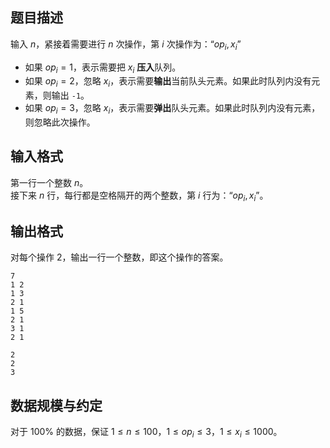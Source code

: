 ## 题目描述

输入 $n$，紧接着需要进行 $n$ 次操作，第 $i$ 次操作为：“$op_i, x_i$”

- 如果 $op_i = 1$，表示需要把 $x_i$ **压入**队列。
- 如果 $op_i = 2$，忽略 $x_i$，表示需要**输出**当前队头元素。如果此时队列内没有元素，则输出 `-1`。
- 如果 $op_i = 3$，忽略 $x_i$，表示需要**弹出**队头元素。如果此时队列内没有元素，则忽略此次操作。

## 输入格式

第一行一个整数 $n$。  
接下来 $n$ 行，每行都是空格隔开的两个整数，第 $i$ 行为：“$op_i, x_i$”。

## 输出格式

对每个操作 $2$，输出一行一个整数，即这个操作的答案。

```input1
7
1 2
1 3
2 1
1 5
2 1
3 1
2 1
```

```output1
2
2
3
```

## 数据规模与约定

对于 $100\%$ 的数据，保证 $1\le n \le 100$，$1\le op_i \le 3$，$1\le x_i \le 1000$。  
